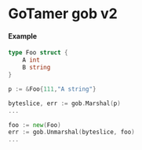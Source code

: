 GoTamer gob v2
==============

#### Example
```go
type Foo struct {
	A int
	B string
}

p := &Foo{111,"A string"}

byteslice, err := gob.Marshal(p)
...

foo := new(Foo)
err := gob.Unmarshal(byteslice, foo)
...
```

